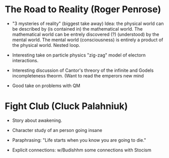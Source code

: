 # The Road to Reality (Roger Penrose)

   - "3 mysteries of reality" (biggest take away) 
      Idea: the physical world can be described by (is contained in) the mathematical world. 
      The mathematical world can be entrely discovered (?) (understood) by the mental world.
      The  mental world (consciousness) is entirely a product of the physical world. 
      Nested loop. 

   - Interesting take on particle physics "zig-zag" model of electorn interactions.
 
   - Interesting discussion of Cantor's threory of the infinite and Godels incompleteness theorm.
       (Want to read the emperors new mind

   - Good take on problems with QM



# Fight Club (Cluck Palahniuk)

  - Story about awakening.

  - Character study of an person going insane

  - Paraphrasing: "Life starts when you know you are going to die."

  - Explicit connections: w/Budishhm some connections with Stocism